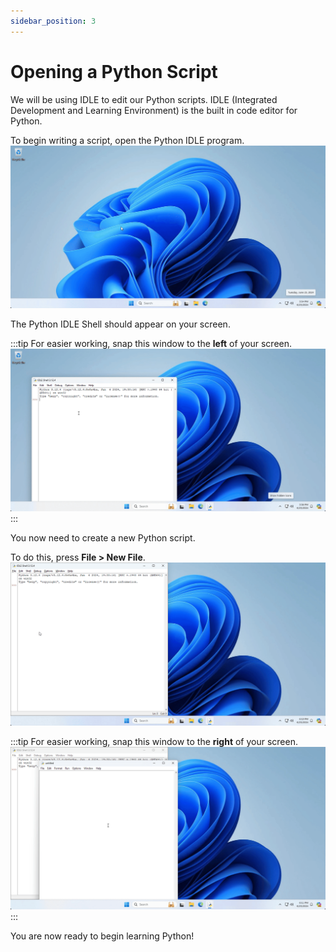 ```yaml
---
sidebar_position: 3
---
```


# Opening a Python Script
We will be using IDLE to edit our Python scripts. IDLE (Integrated Development and Learning Environment) is the built in code editor for Python.

To begin writing a script, open the Python IDLE program.
![alt text](WindowsSandboxClient_KH2W4oSh76.gif)

The Python IDLE Shell should appear on your screen.

:::tip
For easier working, snap this window to the **left** of your screen.
![alt text](WindowsSandboxClient_Rb82lMP5W7.gif)
:::

You now need to create a new Python script.

To do this, press **File > New File**.
![alt text](WindowsSandboxClient_RG7N2ltXUJ.gif)

:::tip
For easier working, snap this window to the **right** of your screen.
![alt text](WindowsSandboxClient_5gE0bTxrf0.gif)
:::

You are now ready to begin learning Python!